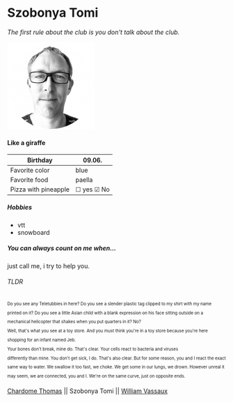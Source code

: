 # Szobonya Tomi
*The first rule about the club is you don't talk about the club.*

![Tomi](image/selfpic.png)

#### Like a giraffe


| Birthday | 09.06.|
|--------- | ---------| 
| Favorite color | blue | 
| Favorite food | paella |
| Pizza with pineapple | &#9744; yes  &#9745; No |



##### Hobbies
  * vtt
  * snowboard

##### You can always count on me when... 
  just call me, i try to help you.

###### TLDR
 <sub><sup>Do you see any Teletubbies in here? Do you see a slender plastic tag clipped to my shirt with my name printed on it? Do you see a little Asian child with a blank expression on his face sitting outside on a mechanical helicopter that shakes when you put quarters in it? No?  
 Well, that's what you see at a toy store. And you must think you're in a toy store because you're here shopping for an infant named Jeb.  
 Your bones don't break, mine do. That's clear. Your cells react to bacteria and viruses  
 differently than mine. You don't get sick, I do. That's also clear. But for some reason, you and I react the exact same way to water. We swallow it too fast, we choke. We get some in our lungs, we drown. However unreal it may seem, we are connected, you and I. We're on the same curve, just on opposite ends.</sup></sub>


[Chardome Thomas](https://github.com/ChardomeThomas/markdown-challenge) || Szobonya Tomi || [William Vassaux](https://github.com/Williamson911/markdown-challenge) 




